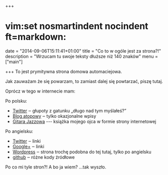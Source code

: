 +++
# vim:set nosmartindent nocindent ft=markdown:
date = "2014-09-06T15:11:41+01:00"
title = "Co to w ogóle jest za strona?!"
description = "Wrzucam tu swoje teksty dłuższe niż 140 znaków"
menu = ["main"]

+++
To jest prymitywna strona domowa automaciejowa.

Jak zauważam że się powarzam, to zamiast dalej się powtarzać, piszę tutaj.

Oprócz w tego w internecie mam:

Po polsku:

- [Twitter](https://twitter.com/automaciej) ‒ głupoty z gatunku
  „długo nad tym myślałeś?”
- [Blog atopowy](http://blog.atopowe.pl) ‒ tylko okazjonalne wpisy
- [Gitara Jazzowa](http://blizinski.pl) --- książka mojego ojca w formie strony
  internetowej

Po angielsku:

- [Twitter](https://twitter.com/automatthias) ‒ linki
- [Google+](https://plus.google.com/+MaciejBlizi%C5%84ski) ‒ linki
- [Wordpress](http://automatthias.wordpress.com/) ‒ strona trochę
  podobna do tej tutaj, tylko po angielsku
- [github](https://github.com/automatthias) ‒ różne kody źródłowe

Po co mi tyle stron?! A bo ja wiem? …tak wyszło.
